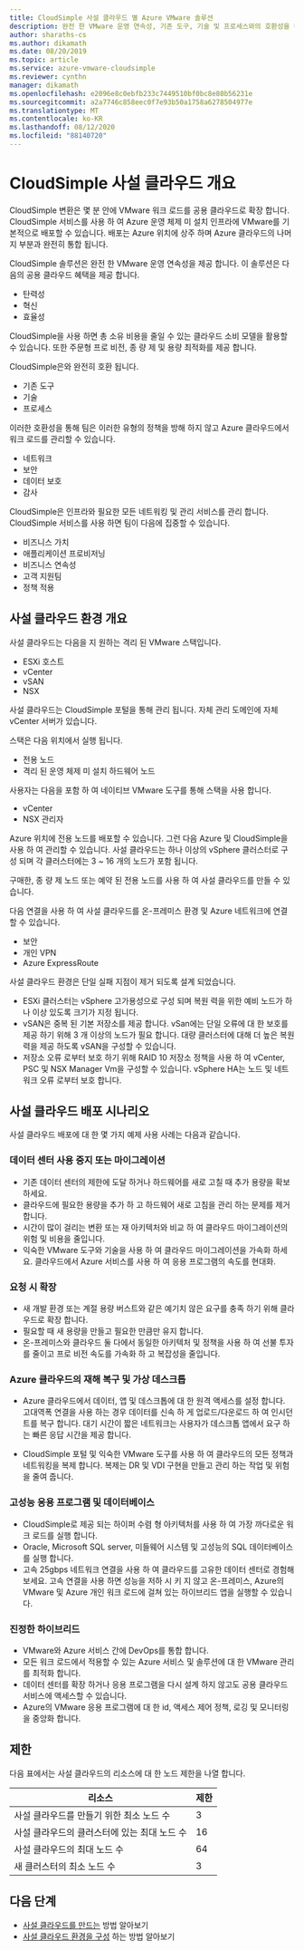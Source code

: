 ```yaml
---
title: CloudSimple 사설 클라우드 별 Azure VMware 솔루션
description: 완전 한 VMware 운영 연속성, 기존 도구, 기술 및 프로세스와의 호환성을 비롯 한 CloudSimple 개념 및 장점에 대해 알아봅니다.
author: sharaths-cs
ms.author: dikamath
ms.date: 08/20/2019
ms.topic: article
ms.service: azure-vmware-cloudsimple
ms.reviewer: cynthn
manager: dikamath
ms.openlocfilehash: e2096e8c0ebfb233c7449510bf0bc8e80b56231e
ms.sourcegitcommit: a2a7746c858eec0f7e93b50a1758a6278504977e
ms.translationtype: MT
ms.contentlocale: ko-KR
ms.lasthandoff: 08/12/2020
ms.locfileid: "88140720"
---
```

# <a name="cloudsimple-private-cloud-overview"></a>CloudSimple 사설 클라우드 개요

CloudSimple 변환은 몇 분 안에 VMware 워크 로드를 공용 클라우드로 확장 합니다. CloudSimple 서비스를 사용 하 여 Azure 운영 체제 미 설치 인프라에 VMware를 기본적으로 배포할 수 있습니다. 배포는 Azure 위치에 상주 하며 Azure 클라우드의 나머지 부분과 완전히 통합 됩니다.

CloudSimple 솔루션은 완전 한 VMware 운영 연속성을 제공 합니다. 이 솔루션은 다음의 공용 클라우드 혜택을 제공 합니다.

* 탄력성
* 혁신
* 효율성

CloudSimple을 사용 하면 총 소유 비용을 줄일 수 있는 클라우드 소비 모델을 활용할 수 있습니다. 또한 주문형 프로 비전, 종 량 제 및 용량 최적화를 제공 합니다.

CloudSimple은와 완전히 호환 됩니다.

* 기존 도구
* 기술
* 프로세스

이러한 호환성을 통해 팀은 이러한 유형의 정책을 방해 하지 않고 Azure 클라우드에서 워크 로드를 관리할 수 있습니다.

* 네트워크
* 보안  
* 데이터 보호  
* 감사

CloudSimple은 인프라와 필요한 모든 네트워킹 및 관리 서비스를 관리 합니다. CloudSimple 서비스를 사용 하면 팀이 다음에 집중할 수 있습니다.

* 비즈니스 가치
* 애플리케이션 프로비저닝
* 비즈니스 연속성
* 고객 지원팀
* 정책 적용

## <a name="private-cloud-environment-overview"></a>사설 클라우드 환경 개요

사설 클라우드는 다음을 지 원하는 격리 된 VMware 스택입니다.

* ESXi 호스트
* vCenter
* vSAN
* NSX

사설 클라우드는 CloudSimple 포털을 통해 관리 됩니다. 자체 관리 도메인에 자체 vCenter 서버가 있습니다.

스택은 다음 위치에서 실행 됩니다.

* 전용 노드
* 격리 된 운영 체제 미 설치 하드웨어 노드

사용자는 다음을 포함 하 여 네이티브 VMware 도구를 통해 스택을 사용 합니다.

* vCenter
* NSX 관리자

Azure 위치에 전용 노드를 배포할 수 있습니다. 그런 다음 Azure 및 CloudSimple을 사용 하 여 관리할 수 있습니다. 사설 클라우드는 하나 이상의 vSphere 클러스터로 구성 되며 각 클러스터에는 3 ~ 16 개의 노드가 포함 됩니다.

구매한, 종 량 제 노드 또는 예약 된 전용 노드를 사용 하 여 사설 클라우드를 만들 수 있습니다.

다음 연결을 사용 하 여 사설 클라우드를 온-프레미스 환경 및 Azure 네트워크에 연결할 수 있습니다.

* 보안
* 개인 VPN
* Azure ExpressRoute

사설 클라우드 환경은 단일 실패 지점이 제거 되도록 설계 되었습니다.

* ESXi 클러스터는 vSphere 고가용성으로 구성 되며 복원 력을 위한 예비 노드가 하나 이상 있도록 크기가 지정 됩니다.
* vSAN은 중복 된 기본 저장소를 제공 합니다. vSan에는 단일 오류에 대 한 보호를 제공 하기 위해 3 개 이상의 노드가 필요 합니다. 대량 클러스터에 대해 더 높은 복원 력을 제공 하도록 vSAN을 구성할 수 있습니다.
* 저장소 오류 로부터 보호 하기 위해 RAID 10 저장소 정책을 사용 하 여 vCenter, PSC 및 NSX Manager Vm을 구성할 수 있습니다. vSphere HA는 노드 및 네트워크 오류 로부터 보호 합니다.

## <a name="scenarios-for-deploying-a-private-cloud"></a>사설 클라우드 배포 시나리오

사설 클라우드 배포에 대 한 몇 가지 예제 사용 사례는 다음과 같습니다.

### <a name="data-center-retirement-or-migration"></a>데이터 센터 사용 중지 또는 마이그레이션

* 기존 데이터 센터의 제한에 도달 하거나 하드웨어를 새로 고칠 때 추가 용량을 확보 하세요.
* 클라우드에 필요한 용량을 추가 하 고 하드웨어 새로 고침을 관리 하는 문제를 제거 합니다.
* 시간이 많이 걸리는 변환 또는 재 아키텍처와 비교 하 여 클라우드 마이그레이션의 위험 및 비용을 줄입니다.
* 익숙한 VMware 도구와 기술을 사용 하 여 클라우드 마이그레이션을 가속화 하세요. 클라우드에서 Azure 서비스를 사용 하 여 응용 프로그램의 속도를 현대화.

### <a name="expand-on-demand"></a>요청 시 확장

* 새 개발 환경 또는 계절 용량 버스트와 같은 예기치 않은 요구를 충족 하기 위해 클라우드로 확장 합니다.
* 필요할 때 새 용량을 만들고 필요한 만큼만 유지 합니다.
* 온-프레미스와 클라우드 둘 다에서 동일한 아키텍처 및 정책을 사용 하 여 선불 투자를 줄이고 프로 비전 속도를 가속화 하 고 복잡성을 줄입니다.

### <a name="disaster-recovery-and-virtual-desktops-in-the-azure-cloud"></a>Azure 클라우드의 재해 복구 및 가상 데스크톱

* Azure 클라우드에서 데이터, 앱 및 데스크톱에 대 한 원격 액세스를 설정 합니다. 고대역폭 연결을 사용 하는 경우 데이터를 신속 하 게 업로드/다운로드 하 여 인시던트를 복구 합니다. 대기 시간이 짧은 네트워크는 사용자가 데스크톱 앱에서 요구 하는 빠른 응답 시간을 제공 합니다.

* CloudSimple 포털 및 익숙한 VMware 도구를 사용 하 여 클라우드의 모든 정책과 네트워킹을 복제 합니다. 복제는 DR 및 VDI 구현을 만들고 관리 하는 작업 및 위험을 줄여 줍니다.

### <a name="high-performance-applications-and-databases"></a>고성능 응용 프로그램 및 데이터베이스

* CloudSimple로 제공 되는 하이퍼 수렴 형 아키텍처를 사용 하 여 가장 까다로운 워크 로드를 실행 합니다.
* Oracle, Microsoft SQL server, 미들웨어 시스템 및 고성능의 SQL 데이터베이스를 실행 합니다.
* 고속 25gbps 네트워크 연결을 사용 하 여 클라우드를 고유한 데이터 센터로 경험해 보세요. 고속 연결을 사용 하면 성능을 저하 시 키 지 않고 온-프레미스, Azure의 VMware 및 Azure 개인 워크 로드에 걸쳐 있는 하이브리드 앱을 실행할 수 있습니다.

### <a name="true-hybrid"></a>진정한 하이브리드

* VMware와 Azure 서비스 간에 DevOps를 통합 합니다.
* 모든 워크 로드에서 적용할 수 있는 Azure 서비스 및 솔루션에 대 한 VMware 관리를 최적화 합니다.
* 데이터 센터를 확장 하거나 응용 프로그램을 다시 설계 하지 않고도 공용 클라우드 서비스에 액세스할 수 있습니다.
* Azure의 VMware 응용 프로그램에 대 한 id, 액세스 제어 정책, 로깅 및 모니터링을 중앙화 합니다.

## <a name="limits"></a>제한

다음 표에서는 사설 클라우드의 리소스에 대 한 노드 제한을 나열 합니다.

| 리소스 | 제한 |
|----------|-------|
| 사설 클라우드를 만들기 위한 최소 노드 수 | 3 |
| 사설 클라우드의 클러스터에 있는 최대 노드 수 | 16 |
| 사설 클라우드의 최대 노드 수 | 64 |
| 새 클러스터의 최소 노드 수 | 3 |

## <a name="next-steps"></a>다음 단계

* [사설 클라우드를 만드는](create-private-cloud.md) 방법 알아보기
* [사설 클라우드 환경을 구성](quickstart-create-private-cloud.md) 하는 방법 알아보기
